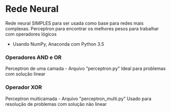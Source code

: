 # Rede Neural
Rede neural SIMPLES para ser usada como base para redes mais complexas.
Perceptron para encontrar os melhores pesos para trabalhar com operadores lógicos

- Usando NumPy, Anaconda com Python 3.5

### Operadores AND e OR
Perceptron de uma camada - Arquivo "perceptron.py"
Ideal para problemas com solução linear

### Operador XOR
Perceptron multicamada - Arquivo "perceptron_multi.py"
Usado para resolução de problemas com solução não linear
